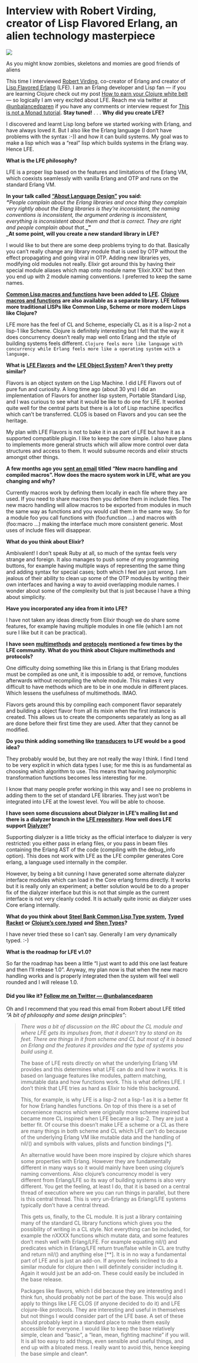 # Interview with Robert Virding, creator of Lisp Flavored Erlang, an alien technology masterpiece

![](https://miro.medium.com/max/360/1*0_N8_5MqdROjW5duRb6Dpw.png?q=20)

As you might know zombies, skeletons and momies are good friends of aliens

This time I interviewed [Robert Virding](https://twitter.com/rvirding), co-creator of Erlang and creator of [Lisp Flavored Erlang](http://lfe.io/) (LFE). I am an Erlang developer and Lisp fan — if you are learning Clojure check out my post [How to earn your Clojure white belt](https://medium.com/this-is-not-a-monad-tutorial/how-to-earn-your-clojure-white-belt-7e7db68a71e5#.dtmcog9gk) — so logically I am very excited about LFE.
Reach me via twitter at [@unbalancedparen](http://twitter.com/unbalancedparen) if you have any comments or interview request for [This is not a Monad tutorial](https://medium.com/this-is-not-a-monad-tutorial/). **Stay tuned!**
                                                . . .
**Why did you create LFE?**

I discovered and learnt Lisp long before we started working with Erlang, and have always loved it. But I also like the Erlang language (I don’t have problems with the syntax :-)) and how it can build systems. My goal was to make a lisp which was a “real” lisp which builds systems in the Erlang way. Hence LFE.

**What is the LFE philosophy?**

LFE is a proper lisp based on the features and limitations of the Erlang VM, which coexists seamlessly with vanilla Erlang and OTP and runs on the standard Erlang VM.

**In your talk called** [**“About Language Design”**](https://www.youtube.com/watch?v=afLRmoSOnHA) **you said:  
_“_**_People complain about the Erlang libraries and once thing they complain very rightly about the Elang libraries is they’re inconsistent, the naming conventions is inconsistent, the argument ordering is inconsistent, everything is inconsistent about them and that is correct. They are right and people complain about that._**_”  
_At some point, will you create a new standard library in LFE?**

I would like to but there are some deep problems trying to do that. Basically you can’t really change any library module that is used by OTP without the effect propagating and going viral in OTP. Adding new libraries yes, modifying old modules not really. Elixir got around this by having their special module aliases which map onto module name ‘Elixir.XXX’ but then you end up with 2 module naming conventions. I preferred to keep the same names.

[**Common Lisp macros and functions**](https://github.com/rvirding/lfe/blob/dev-macro/src/cl.lfe) **have been added to** [**LFE**](https://github.com/rvirding/lfe/blob/dev-macro/src/cl.lfe)**.** [**Clojure macros and functions**](https://github.com/lfex/clj/issues/18) **are also available as a separate library. LFE follows more traditional LISPs like Common Lisp, Scheme or more modern Lisps like Clojure?**

LFE more has the feel of CL and Scheme, especially CL as it is a lisp-2 not a lisp-1 like Scheme. Clojure is definitely interesting but I felt that the way it does concurrency doesn’t really map well onto Erlang and the style of building systems feels different. `Clojure feels more like language with concurrency while Erlang feels more like a operating system with a language.`

**What is** [**LFE Flavors**](https://github.com/rvirding/flavors) **and the** [**LFE Object System**](https://github.com/oubiwann/los)**? Aren’t they pretty similar?**

Flavors is an object system on the Lisp Machine. I did LFE Flavors out of pure fun and curiosity. A long time ago (about 30 yrs) I did an implementation of Flavors for another lisp system, Portable Standard Lisp, and I was curious to see what it would be like to do one for LFE. It worked quite well for the central parts but there is a lot of Lisp machine specifics which can’t be transferred. CLOS is based on Flavors and you can see the heritage.

My plan with LFE Flavors is not to bake it in as part of LFE but have it as a supported compatible plugin. I like to keep the core simple. I also have plans to implements more general structs which will allow more control over data structures and access to them. It would subsume records and elixir structs amongst other things.

**A few months ago you** [**sent an email**](https://groups.google.com/d/topic/lisp-flavoured-erlang/l_Te7ZHkm9M/discussion) **titled “New macro handling and compiled macros”. How does the macro system work in LFE, what are you changing and why?**

Currently macros work by defining them locally in each file where they are used. If you need to share macros then you define them in include files. The new macro handling will allow macros to be exported from modules in much the same way as functions and you would call them in the same way. So for a module foo you call functions with (foo:function …) and macros with (foo:macro …) making the interface much more consistent generic. Most uses of include files will disappear.

**What do you think about Elixir?**

Ambivalent! I don’t speak Ruby at all, so much of the syntax feels very strange and foreign. It also manages to push some of my programming buttons, for example having multiple ways of representing the same thing and adding syntax for special cases; both which I feel are just wrong. I am jealous of their ability to clean up some of the OTP modules by writing their own interfaces and having a way to avoid overlapping module names. I wonder about some of the complexity but that is just because I have a thing about simplicity.

**Have you incorporated any idea from it into LFE?**

I have not taken any ideas directly from Elixir though we do share some features, for example having multiple modules in one file (which I am not sure I like but it can be practical).

**I have seen** [**multimethods**](http://blog.lfe.io/design/2015/07/11/1720-towards-multi-methods-in-lfe/) **and** [**protocols**](https://github.com/lfex/los/issues/8) **mentioned a few times by the LFE community. What do you think about Clojure multimethods and protocols?**

One difficulty doing something like this in Erlang is that Erlang modules must be compiled as one unit, it is impossible to add, or remove, functions afterwards without recompiling the whole module. This makes it very difficult to have methods which are to be in one module in different places. Which lessens the usefulness of multimethods. IMAO.

Flavors gets around this by compiling each component flavor separately and building a object flavor from all its mixin when the first instance is created. This allows us to create the components separately as long as all are done before their first time they are used. After that they cannot be modified.

**Do you think adding something like** [**transducers**](https://stackoverflow.com/questions/26317325/can-someone-explain-clojure-transducers-to-me-in-simple-terms) **to LFE would be a good idea?**

They probably would be, but they are not really the way I think. I find I tend to be very explicit in which data types I use; for me this is as fundamental as choosing which algorithm to use. This means that having polymorphic transformation functions becomes less interesting for me.

I know that many people prefer working in this way and I see no problems in adding them to the set of standard LFE libraries. They just won’t be integrated into LFE at the lowest level. You will be able to choose.

**I have seen some discussions about Dialyzer in LFE’s mailing list and there is a dialyzer branch in the** [**LFE repository**](https://github.com/rvirding/lfe/tree/dev-dialyzer)**. How well does LFE support** [**Dialyzer**](http://erlang.org/doc/man/dialyzer.html)**?**

Supporting dialyzer is a little tricky as the official interface to dialyzer is very restricted: you either pass in erlang files, or you pass in beam files containing the Erlang AST of the code (compiling with the debug_info option). This does not work with LFE as the LFE compiler generates Core erlang, a language used internally in the compiler.

However, by being a bit cunning I have generated some alternate dialyzer interface modules which can load in the Core erlang forms directly. It works but it is really only an experiment; a better solution would be to do a proper fix of the dialyzer interface but this is not that simple as the current interface is not very cleanly coded. It is actually quite ironic as dialyzer uses Core erlang internally.

**What do you think about** [**Steel Bank Common Lisp Type system**](http://www.sbcl.org/manual/#Handling-of-Types)**,** [**Typed Racket**](https://docs.racket-lang.org/ts-guide/index.html) **or** [**Clojure’s core.typed**](https://github.com/clojure/core.typed) **and** [**Shen Types**](http://www.shenlanguage.org/learn-shen/types/types.html)**?**

I have never tried these so I can’t say. Generally I am very dynamically typed. :-)

**What is the roadmap for LFE v1.0?**

So far the roadmap has been a little “I just want to add this one last feature and then I’ll release 1.0”. Anyway, my plan now is that when the new macro handling works and is properly integrated then the system will feel well rounded and I will release 1.0.

#### Did you like it? [Follow me on Twitter — @unbalancedparen](https://twitter.com/unbalancedparen)


Oh and I recommend that you read this email from Robert about LFE titled _“A bit of philosophy and some design principles”_:

> *There was a bit of discussion on the IRC about the CL module and where LFE gets its impulses from, that it doesn’t try to stand on its feet. There are things in it from scheme and CL but most of it is based on Erlang and the features it provides and the type of systems you build using it*.
> 
> The base of LFE rests directly on what the underlying Erlang VM provides and this determines what LFE can do and how it works. It is based on language features like modules, pattern matching, immutable data and how functions work. This is what defines LFE. I don’t think that LFE tries as hard as Elixir to hide this background.
> 
> This, for example, is why LFE is a lisp-2 not a lisp-1 as it is a better fit for how Erlang handles functions. On top of this there is a set of convenience macros which were originally more scheme inspired but became more CL inspired when LFE became a lisp-2. They are just a better fit. Of course this doesn’t make LFE a scheme or a CL as there are many things in both scheme and CL which LFE can’t do because of the underlying Erlang VM like mutable data and the handling of nil/() and symbols with values, plists and function bindings [*].
> 
> An alternative would have been more inspired by clojure which shares some properties with Erlang. However they are fundamentally different in many ways so it would mainly have been using clojure’s naming conventions. Also clojure’s concurrency model is very different from Erlang/LFE so its way of building systems is also very different. You get the feeling, at least I do, that it is based on a central thread of execution where we you can run things in parallel, but there is this central thread. This is very un-Erlangy as Erlang/LFE systems typically don’t have a central thread.
> 
> This gets us, finally, to the CL module. It is just a library containing many of the standard CL library functions which gives you the possibility of writing in a CL style. Not everything can be included, for example the nXXXX functions which mutate data, and some features don’t mesh well with Erlang/LFE. For example equating nil/() and predicates which in Erlang/LFE return true/false while in CL are truthy and return nil/() and anything else [**]. It is in no way a fundamental part of LFE and is just an add-on. If anyone feels inclined to do a similar module for clojure then I will definitely consider including it. Again it would just be an add-on. These could easily be included in the base release.
> 
> Packages like flavors, which I did because they are interesting and I think fun, should probably not be part of the base. This wou|d also apply to things like LFE CLOS (if anyone decided to do it) and LFE clojure-like protocols. They are interesting and useful in themselves but not things I would consider part of the LFE base. A set of these should probably kept in a standard place to make them easily accessible for everyone. I would like to keep the base relatively simple, clean and “basic”, a “lean, mean, fighting machine” if you will. It is all too easy to add things, even sensible and useful things, and end up with a bloated mess. I really want to avoid this, hence keeping the base simple and clean*.
